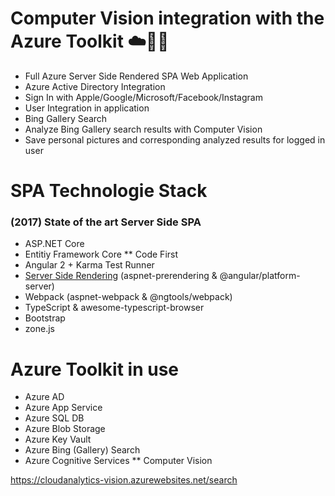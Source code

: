 # Computer Vision integration with the Azure Toolkit ☁️💙😎
* Full Azure Server Side Rendered SPA Web Application
* Azure Active Directory Integration
* Sign In with Apple/Google/Microsoft/Facebook/Instagram
* User Integration in application
* Bing Gallery Search
* Analyze Bing Gallery search results with Computer Vision
* Save personal pictures and corresponding analyzed results for logged in user  

# SPA Technologie Stack  
### (2017) State of the art Server Side SPA
* ASP.NET Core 
* Entitiy Framework Core ** Code First
* Angular 2 + Karma Test Runner
* [Server Side Rendering](https://github.com/xristospk/azuretoolkit/blob/14f27639e65e5151251b162d6efdd6641898cb6a/ClientApp/boot.server.ts) (aspnet-prerendering & @angular/platform-server)  
* Webpack (aspnet-webpack & @ngtools/webpack)
* TypeScript & awesome-typescript-browser
* Bootstrap 
* zone.js 


# Azure Toolkit in use 
* Azure AD
* Azure App Service 
* Azure SQL DB 
* Azure Blob Storage
* Azure Key Vault 
* Azure Bing (Gallery) Search  
* Azure Cognitive Services 
** Computer Vision

https://cloudanalytics-vision.azurewebsites.net/search


